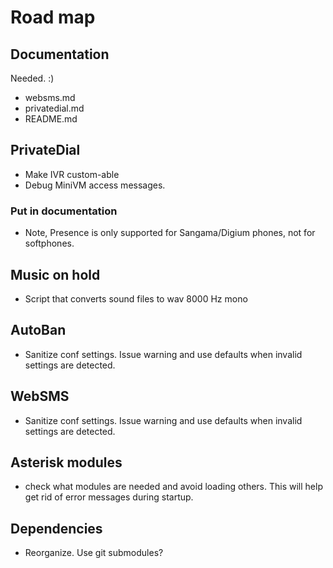 # Road map

## Documentation

Needed. :)

- websms.md
- privatedial.md
- README.md

## PrivateDial

- Make IVR custom-able
- Debug MiniVM access messages.

### Put in documentation

- Note, Presence is only supported for Sangama/Digium phones, not for softphones.

## Music on hold

- Script that converts sound files to wav 8000 Hz mono

## AutoBan

- Sanitize conf settings. Issue warning and use defaults when invalid settings are detected.

## WebSMS

- Sanitize conf settings. Issue warning and use defaults when invalid settings are detected.

## Asterisk modules

- check what modules are needed and avoid loading others. This will help get rid of error messages during startup.

## Dependencies

- Reorganize. Use git submodules?
